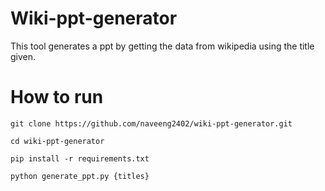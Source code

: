 # Wiki-ppt-generator

This tool generates a ppt by getting the data from wikipedia using the title given.

# How to run

```
git clone https://github.com/naveeng2402/wiki-ppt-generator.git
```

```
cd wiki-ppt-generator
```

```
pip install -r requirements.txt
```

```bash
python generate_ppt.py {titles}
```

